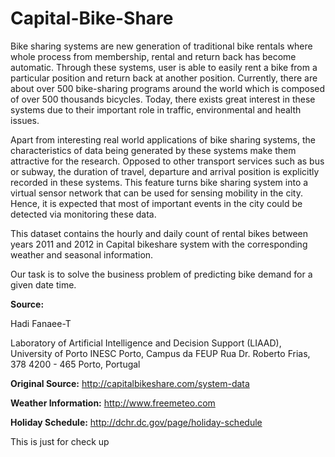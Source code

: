 # Capital-Bike-Share

Bike sharing systems are new generation of traditional bike rentals where whole process from membership, rental and return back has become automatic. Through these systems, user is able to easily rent a bike from a particular position and return back at another position. Currently, there are about over 500 bike-sharing programs around the world which is composed of over 500 thousands bicycles. Today, there exists great interest in these systems due to their important role in traffic, environmental and health issues.

Apart from interesting real world applications of bike sharing systems, the characteristics of data being generated by these systems make them attractive for the research. Opposed to other transport services such as bus or subway, the duration of travel, departure and arrival position is explicitly recorded in these systems. This feature turns bike sharing system into a virtual sensor network that can be used for sensing mobility in the city. Hence, it is expected that most of important events in the city could be detected via monitoring these data.


This dataset contains the hourly and daily count of rental bikes between years 2011 and 2012 in Capital bikeshare system with the corresponding weather and seasonal information.

Our task is to solve the business problem of predicting bike demand for a given date time.

**Source:**

Hadi Fanaee-T

Laboratory of Artificial Intelligence and Decision Support (LIAAD), University of Porto
INESC Porto, Campus da FEUP
Rua Dr. Roberto Frias, 378
4200 - 465 Porto, Portugal

**Original Source:** http://capitalbikeshare.com/system-data

**Weather Information:** http://www.freemeteo.com

**Holiday Schedule:** http://dchr.dc.gov/page/holiday-schedule


This is just for check up 



